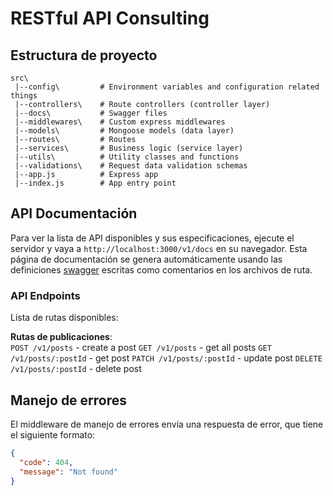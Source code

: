 # RESTful API Consulting

## Estructura de proyecto

```
src\
 |--config\         # Environment variables and configuration related things
 |--controllers\    # Route controllers (controller layer)
 |--docs\           # Swagger files
 |--middlewares\    # Custom express middlewares
 |--models\         # Mongoose models (data layer)
 |--routes\         # Routes
 |--services\       # Business logic (service layer)
 |--utils\          # Utility classes and functions
 |--validations\    # Request data validation schemas
 |--app.js          # Express app
 |--index.js        # App entry point
```

## API Documentación

Para ver la lista de API disponibles y sus especificaciones, ejecute el servidor y vaya a `http://localhost:3000/v1/docs` en su navegador. Esta página de documentación se genera automáticamente usando las definiciones [swagger](https://swagger.io/) escritas como comentarios en los archivos de ruta.

### API Endpoints

Lista de rutas disponibles:

**Rutas de publicaciones**:\
`POST /v1/posts` - create a post
`GET /v1/posts` - get all posts
`GET /v1/posts/:postId` - get post
`PATCH /v1/posts/:postId` - update post
`DELETE /v1/posts/:postId` - delete post

## Manejo de errores

El middleware de manejo de errores envía una respuesta de error, que tiene el siguiente formato:

```json
{
  "code": 404,
  "message": "Not found"
}
```